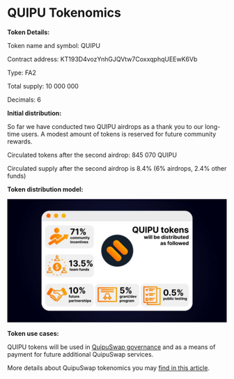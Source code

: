 # QUIPU Tokenomics

**Token Details:**

Token name and symbol: QUIPU

Contract address: KT193D4vozYnhGJQVtw7CoxxqphqUEEwK6Vb

Type: FA2

Total supply: 10 000 000

Decimals: 6

**Initial distribution:**

So far we have conducted two QUIPU airdrops as a thank you to our long-time users. A modest amount of tokens is reserved for future community rewards.

Circulated tokens after the second airdrop: 845 070 QUIPU

Circulated supply after the second airdrop is 8.4% (6% airdrops, 2.4% other funds)

**Token distribution model:**

![](<../.gitbook/assets/image (1).png>)

**Token use cases:**

QUIPU tokens will be used in [QuipuSwap governance](https://github.com/madfish-solutions/quipuswap-governance) and as a means of payment for future additional QuipuSwap services.

More details about QuipuSwap tokenomics you may [find in this article](https://story.madfish.solutions/quipuswap-tokenomics-guide-quipu-learn-everything-about-our-governance-token/).

